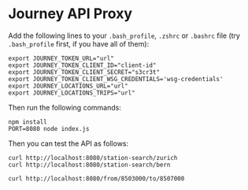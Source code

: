 # Journey API Proxy

Add the following lines to your `.bash_profile`, `.zshrc` or `.bashrc` file (try `.bash_profile` first, if you have all of them):

```
export JOURNEY_TOKEN_URL="url"
export JOURNEY_TOKEN_CLIENT_ID="client-id"
export JOURNEY_TOKEN_CLIENT_SECRET="s3cr3t"
export JOURNEY_TOKEN_CLIENT_WSG_CREDENTIALS='wsg-credentials'
export JOURNEY_LOCATIONS_URL="url"
export JOURNEY_LOCATIONS_TRIPS="url"
```

Then run the following commands:

```
npm install
PORT=8080 node index.js
```

Then you can test the API as follows:

```console
curl http://localhost:8080/station-search/zurich
curl http://localhost:8080/station-search/bern

curl http://localhost:8080/from/8503000/to/8507000
```
